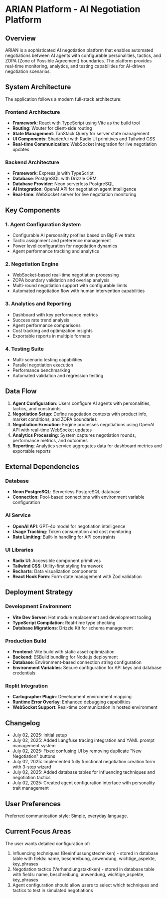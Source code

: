 # ARIAN Platform - AI Negotiation Platform

## Overview

ARIAN is a sophisticated AI negotiation platform that enables automated negotiations between AI agents with configurable personalities, tactics, and ZOPA (Zone of Possible Agreement) boundaries. The platform provides real-time monitoring, analytics, and testing capabilities for AI-driven negotiation scenarios.

## System Architecture

The application follows a modern full-stack architecture:

### Frontend Architecture
- **Framework**: React with TypeScript using Vite as the build tool
- **Routing**: Wouter for client-side routing
- **State Management**: TanStack Query for server state management
- **UI Components**: Shadcn/ui with Radix UI primitives and Tailwind CSS
- **Real-time Communication**: WebSocket integration for live negotiation updates

### Backend Architecture
- **Framework**: Express.js with TypeScript
- **Database**: PostgreSQL with Drizzle ORM
- **Database Provider**: Neon serverless PostgreSQL
- **AI Integration**: OpenAI API for negotiation agent intelligence
- **Real-time**: WebSocket server for live negotiation monitoring

## Key Components

### 1. Agent Configuration System
- Configurable AI personality profiles based on Big Five traits
- Tactic assignment and preference management
- Power level configuration for negotiation dynamics
- Agent performance tracking and analytics

### 2. Negotiation Engine
- WebSocket-based real-time negotiation processing
- ZOPA boundary validation and overlap analysis
- Multi-round negotiation support with configurable limits
- Automated negotiation flow with human intervention capabilities

### 3. Analytics and Reporting
- Dashboard with key performance metrics
- Success rate trend analysis
- Agent performance comparisons
- Cost tracking and optimization insights
- Exportable reports in multiple formats

### 4. Testing Suite
- Multi-scenario testing capabilities
- Parallel negotiation execution
- Performance benchmarking
- Automated validation and regression testing

## Data Flow

1. **Agent Configuration**: Users configure AI agents with personalities, tactics, and constraints
2. **Negotiation Setup**: Define negotiation contexts with product info, market conditions, and ZOPA boundaries
3. **Negotiation Execution**: Engine processes negotiations using OpenAI API with real-time WebSocket updates
4. **Analytics Processing**: System captures negotiation rounds, performance metrics, and outcomes
5. **Reporting**: Analytics service aggregates data for dashboard metrics and exportable reports

## External Dependencies

### Database
- **Neon PostgreSQL**: Serverless PostgreSQL database
- **Connection**: Pool-based connections with environment variable configuration

### AI Service
- **OpenAI API**: GPT-4o model for negotiation intelligence
- **Usage Tracking**: Token consumption and cost monitoring
- **Rate Limiting**: Built-in handling for API constraints

### UI Libraries
- **Radix UI**: Accessible component primitives
- **Tailwind CSS**: Utility-first styling framework
- **Recharts**: Data visualization components
- **React Hook Form**: Form state management with Zod validation

## Deployment Strategy

### Development Environment
- **Vite Dev Server**: Hot module replacement and development tooling
- **TypeScript Compilation**: Real-time type checking
- **Database Migrations**: Drizzle Kit for schema management

### Production Build
- **Frontend**: Vite build with static asset optimization
- **Backend**: ESBuild bundling for Node.js deployment
- **Database**: Environment-based connection string configuration
- **Environment Variables**: Secure configuration for API keys and database credentials

### Replit Integration
- **Cartographer Plugin**: Development environment mapping
- **Runtime Error Overlay**: Enhanced debugging capabilities
- **WebSocket Support**: Real-time communication in hosted environment

## Changelog
- July 02, 2025: Initial setup
- July 02, 2025: Added Langfuse tracing integration and YAML prompt management system
- July 02, 2025: Fixed confusing UI by removing duplicate "New Negotiation" buttons
- July 02, 2025: Implemented fully functional negotiation creation form with 3-step wizard
- July 02, 2025: Added database tables for influencing techniques and negotiation tactics
- July 02, 2025: Created agent configuration interface with personality trait management

## User Preferences

Preferred communication style: Simple, everyday language.

## Current Focus Areas
The user wants detailed configuration of:
1. Influencing techniques (Beeinflussungstechniken) - stored in database table with fields: name, beschreibung, anwendung, wichtige_aspekte, key_phrases
2. Negotiation tactics (Verhandlungstaktiken) - stored in database table with fields: name, beschreibung, anwendung, wichtige_aspekte, key_phrases
3. Agent configuration should allow users to select which techniques and tactics to test in simulated negotiations